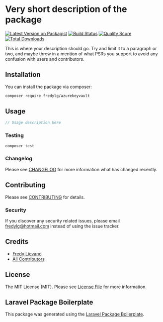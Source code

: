 # Very short description of the package

[![Latest Version on Packagist](https://img.shields.io/packagist/v/fredylg/azurekeyvault.svg?style=flat-square)](https://packagist.org/packages/fredylg/azurekeyvault)
[![Build Status](https://img.shields.io/travis/fredylg/azurekeyvault/master.svg?style=flat-square)](https://travis-ci.org/fredylg/azurekeyvault)
[![Quality Score](https://img.shields.io/scrutinizer/g/fredylg/azurekeyvault.svg?style=flat-square)](https://scrutinizer-ci.com/g/fredylg/azurekeyvault)
[![Total Downloads](https://img.shields.io/packagist/dt/fredylg/azurekeyvault.svg?style=flat-square)](https://packagist.org/packages/fredylg/azurekeyvault)

This is where your description should go. Try and limit it to a paragraph or two, and maybe throw in a mention of what PSRs you support to avoid any confusion with users and contributors.

## Installation

You can install the package via composer:

```bash
composer require fredylg/azurekeyvault
```

## Usage

``` php
// Usage description here
```

### Testing

``` bash
composer test
```

### Changelog

Please see [CHANGELOG](CHANGELOG.md) for more information what has changed recently.

## Contributing

Please see [CONTRIBUTING](CONTRIBUTING.md) for details.

### Security

If you discover any security related issues, please email fredylg@hotmail.com instead of using the issue tracker.

## Credits

- [Fredy Lievano](https://github.com/fredylg)
- [All Contributors](../../contributors)

## License

The MIT License (MIT). Please see [License File](LICENSE.md) for more information.

## Laravel Package Boilerplate

This package was generated using the [Laravel Package Boilerplate](https://laravelpackageboilerplate.com).